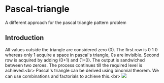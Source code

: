# Pascal-triangle
A different approach for the pascal triangle pattern problem
## Introduction
All values outside the triangle are considered zero (0). The first row is 0 1 0 whereas only 1 acquire a space in pascal's triangle, 0s are invisible. Second row is acquired by adding (0+1) and (1+0). The output is sandwiched between two zeroes. The process continues till the required level is achieved.<br\>
Pascal's triangle can be derived using binomial theorem. We can use combinations and factorials to achieve this.<br\>
![](https://www.tutorialspoint.com/learn_c_by_examples/images/pascals_triangle.jpg)
